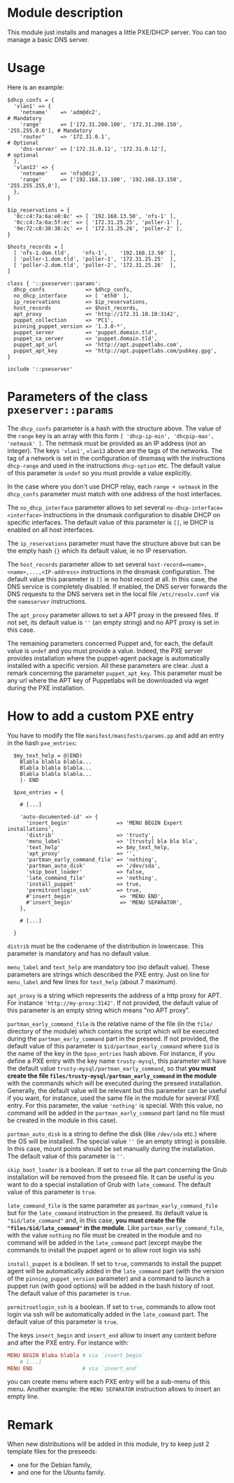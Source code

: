 # Module description

This module just installs and manages a little PXE/DHCP server.
You can too manage a basic DNS server.

# Usage

Here is an example:

```puppet
$dhcp_confs = {
  'vlan1' => {
    'netname'    => 'adm@dc2',                                           # Mandatory
    'range'      => ['172.31.200.100', '172.31.200.150', '255.255.0.0'], # Mandatory
    'router'     => '172.31.0.1',                                        # Optional
    'dns-server' => ['172.31.0.11', '172.31.0.12'],                      # optional
  },
  'vlan13' => {
    'netname'    => 'nfs@dc2',
    'range'      => ['192.168.13.100', '192.168.13.150', '255.255.255,0'],
  },
}

$ip_reservations = {
  '0c:c4:7a:6a:e0:8c' => [ '192.168.13.50', 'nfs-1' ],
  '0c:c4:7a:6a:5f:ec' => [ '172.31.25.25', 'poller-1' ],
  '9e:72:c8:38:38:2c' => [ '172.31.25.26', 'poller-2' ],
}

$hosts_records = [
  [ 'nfs-1.dom.tld',    'nfs-1',    '192.168.13.50' ],
  [ 'poller-1.dom.tld', 'poller-1', '172.31.25.25'  ],
  [ 'poller-2.dom.tld', 'poller-2', '172.31.25.26'  ],
]

class { '::pxeserver::params':
  dhcp_confs             => $dhcp_confs,
  no_dhcp_interface      => [ 'eth0' ],
  ip_reservations        => $ip_reservations,
  host_records           => $host_records,
  apt_proxy              => 'http://172.31.10.10:3142',
  puppet_collection      => 'PC1',
  pinning_puppet_version => '1.3.0-*',
  puppet_server          => 'puppet.domain.tld',
  puppet_ca_server       => 'puppet.domain.tld',
  puppet_apt_url         => 'http://apt.puppetlabs.com',
  puppet_apt_key         => 'http://apt.puppetlabs.com/pubkey.gpg',
}

include '::pxeserver'
```


# Parameters of the class `pxeserver::params`

The `dhcp_confs` parameter is a hash with the structure
above. The value of the `range` key is an array with this
form `[ 'dhcp-ip-min', 'dhcpip-max', 'netmask' ]`. The
netmask must be provided as an IP address (not an integer).
The keys `'vlan1'`, `vlan13` above are the tags of the
networks. The tag of a network is set in the configuration
of dnsmasq with the instructions `dhcp-range` and used in
the instructions `dhcp-option` etc. The default value of
this parameter is `undef` so you must provide a value
explicitly.

In the case where you don't use DHCP relay, each `range +
netmask` in the `dhcp_confs` parameter must match with one
address of the host interfaces.

The `no_dhcp_interface` parameter allows to set several
`no-dhcp-interface=<interface>` instructions in the dnsmask
configuration to disable DHCP on specific interfaces. The
default value of this parameter is `[]`, ie DHCP is enabled
on all host interfaces.

The `ip_reservations` parameter must have the structure
above but can be the empty hash `{}` which its default
value, ie no IP reservation.

The `host_records` parameter allow to set several
`host-record=<name>,<name>,...,<IP-address>` instructions
in the dnsmask configuration. The default value this
parameter is `[]` ie no host record at all. In this case,
the DNS service is completely disabled. If enabled, the
DNS server forwards the DNS requests to the DNS servers
set in the local file `/etc/resolv.conf` via the
`nameserver` instructions.

The `apt_proxy` parameter allows to set a APT proxy
in the preseed files. If not set, its default value
is `''` (an empty string) and no APT proxy is set in
this case.

The remaining parameters concerned Puppet and, for each, the
default value is `undef` and you must provide a value.
Indeed, the PXE server provides installation where the
puppet-agent package is automatically installed with a
specific version. All these parameters are clear. Just a
remark concerning the parameter `puppet_apt_key`. This
parameter must be any url where the APT key of Puppetlabs
will be downloaded via wget during the PXE installation.


# How to add a custom PXE entry

You have to modify the file `manifest/manifests/params.pp`
and add an entry in the hash `pxe_entries`:

```puppet
  $my_text_help = @(END)
    Blabla blabla blabla...
    Blabla blabla blabla...
    Blabla blabla blabla...
    |- END

  $pxe_entries = {

    # [...]

    'auto-documented-id' => {
      'insert_begin'               => 'MENU BEGIN Expert installations',
      'distrib'                    => 'trusty',
      'menu_label'                 => '[trusty] bla bla bla',
      'text_help'                  => $my_text_help,
      'apt_proxy'                  => '',
      'partman_early_command_file' => 'nothing',
      'partman_auto_disk'          => '/dev/sda',
      'skip_boot_loader'           => false,
      'late_command_file'          => 'nothing',
      'install_puppet'             => true,
      'permitrootlogin_ssh'        => true,
      #'insert_begin'               => 'MENU END',
      #'insert_begin'               => 'MENU SEPARATOR',
    },

    # [...]

  }
```

`distrib` must be the codename of the distribution in
lowercase. This parameter is mandatory and has no default
value.

`menu_label` and `text_help` are mandatory too (no default
value). These parameters are strings which described the PXE
entry.  Just on line for `menu_label` and few lines for
`text_help` (about 7 maximum).

`apt_proxy` is a string which represents the address of a
http proxy for APT. For instance `'http://my-proxy:3142'`.
If not provided, the default value of this parameter is an
empty string which means "no APT proxy".

`partman_early_command_file` is the relative name of the
file (in the `file/` directory of the module) which contains
the script which will be executed during the
`partman_early_command` part in the preseed. If not
provided, the default value of this parameter is
`$id/partman_early_command` where `$id` is the name of the
key in the `$pxe_entries` hash above. For instance, if you
define a PXE entry with the key name `trusty-mysql`, this
parameter will have the default value
`trusty-mysql/partman_early_command`, so that **you must
create the file `files/trusty-mysql/partman_early_command`
in the module** with the commands which will be executed
during the preseed installation. Generally, the default
value will be relevant but this parameter can be useful if
you want, for instance, used the same file in the module for
several PXE entry. For this parameter, the value `'nothing'`
is special. With this value, no command will be added in the
`partman_early_command` part (and no file must be created in
the module in this case).

`partman_auto_disk` is a string to define the disk (like
`/dev/sda` etc.) where the OS will be installed. The special
value `''` (ie an empty string) is possible. In this case,
mount points should be set manually during the installation.
The default value of this parameter is `''`.

`skip_boot_loader` is a boolean. If set to `true` all the
part concerning the Grub installation will be removed from
the preseed file. It can be useful is you want to do a
special installation of Grub with `late_command`. The
default value of this parameter is `true`.

`late_command_file` is the same parameter as
`partman_early_command_file` but for the `late_command`
instruction in the preseed. Its default value is
`"$id/late_command"` and, in this case, **you must create
the file `"files/$id/late_command"` in the module**. Like
`partman_early_command_file`, with the value `nothing` no
file must be created in the module and no command will be
added in the `late_command` part (except maybe the commands
to install the puppet agent or to allow root login via ssh)

`install_puppet` is a boolean. If set to `true`, commands to
install the puppet agent will be automatically added in the
`late_command` part (with the version of the
`pinning_puppet_version` parameter) and a command to launch
a puppet run (with good options) will be added in the bash
history of root. The default value of this parameter is
`true`.

`permitrootlogin_ssh` is a boolean. If set to `true`,
commands to allow root login via ssh will be automatically
added in the `late_command` part. The default value of this
parameter is `true`.

The keys `insert_begin` and `insert_end` allow to insert
any content before and after the PXE entry. For instance
with:

```conf
MENU BEGIN Blaba blabla # via `insert_begin`
    # [...]
MENU END                # via `insert_end`
```

you can create menu where each PXE entry will be a sub-menu
of this menu. Another example: the `MENU SEPARATOR`
instruction allows to insert an empty line.


# Remark

When new distributions will be added in this module, try to
keep just 2 template files for the preseeds:
- one for the Debian family,
- and one for the Ubuntu family.


